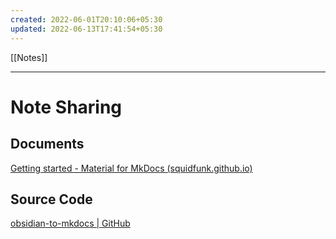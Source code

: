 ```yaml
---
created: 2022-06-01T20:10:06+05:30
updated: 2022-06-13T17:41:54+05:30
---
```

[[Notes]]

---
# Note Sharing

## Documents
[Getting started - Material for MkDocs (squidfunk.github.io)](https://squidfunk.github.io/mkdocs-material/getting-started/)

## Source Code
[obsidian-to-mkdocs | GitHub](https://github.com/project-cool/obsidian-to-mkdocs)